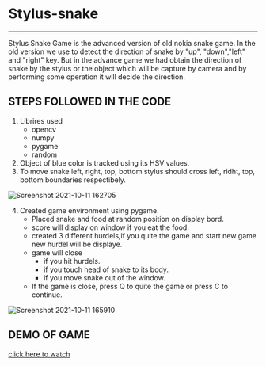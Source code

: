 # Stylus-snake
***
Stylus Snake Game is the advanced version of old nokia snake game. In the old version we use to detect the direction of snake by "up", "down","left" and "right" key. But in the advance game we had obtain the direction of snake by the stylus or the object which will be capture by camera and by performing some operation it will decide the direction.

## STEPS FOLLOWED IN THE CODE

1. Librires used
     * opencv
     * numpy
     * pygame
     * random
2. Object of blue color is tracked using its HSV values.
3. To move snake left, right, top, bottom stylus should cross left, ridht, top, bottom boundaries respectibely.

![Screenshot 2021-10-11 162705](https://user-images.githubusercontent.com/83348619/136780389-631a1d5f-f0f5-4969-929d-e79eab178be4.png)

4. Created game environment using pygame.
   * Placed snake and food at random position on display bord.
   * score will display on window if you eat the food.
   * created 3 different hurdels,if you quite the game and start new game new hurdel will be displaye.
   * game will close 
      * if you hit hurdels.
     * if you touch head of snake to its body.
     * if you move snake out of the window.
   * If the game is close, press Q to quite the game or press C to continue.

  ![Screenshot 2021-10-11 165910](https://user-images.githubusercontent.com/83348619/136782886-8da48f56-c7bd-4227-ba0d-fa3c7eac353b.png)
  
  ## DEMO OF GAME
[click here to watch](https://drive.google.com/file/d/1r-gjU_bMJOuxgVawyNNWE9IMlnQeyaIH/view?usp=sharing)
  
  
